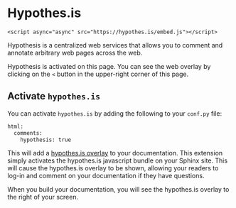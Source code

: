 # Hypothes.is

```{raw} html
<script async="async" src="https://hypothes.is/embed.js"></script>
```

Hypothesis is a centralized web services that allows you to comment and annotate arbitrary web pages across the web.

Hypothesis is activated on this page. You can see the web overlay by clicking on the `<` button in the upper-right corner of this page.

## Activate `hypothes.is`

You can activate `hypothes.is` by adding the following to your `conf.py` file:

```python
html:
  comments:
    hypothesis: true
```

This will add a [hypothes.is overlay](https://web.hypothes.is/) to your documentation. This extension simply activates the hypothes.is javascript bundle on your Sphinx site. This will cause the hypothes.is overlay to be shown, allowing your readers to log-in and comment on your documentation if they have questions.

When you build your documentation, you will see the hypothes.is overlay to the right of your screen.
